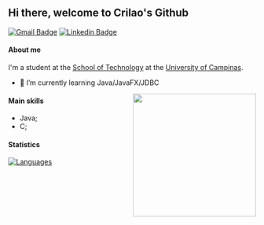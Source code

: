 ## Hi there, welcome to Crilao's Github &nbsp;&nbsp;&nbsp;
[![Gmail Badge](https://img.shields.io/badge/-Gmail-c14438?style=flat-square&logo=Gmail&logoColor=white&link=mailto:ocristianofurlan@gmail.com)](mailto:ocristianofurlan@gmail.com)
[![Linkedin Badge](https://img.shields.io/badge/-LinkedIn-blue?style=flat-square&logo=Linkedin&logoColor=white&link=https://www.linkedin.com/in/crilao/)](https://www.linkedin.com/in/crilao/)

#### About me
I'm a student at the [School of Technology](https://www.ft.unicamp.br) at the [University of Campinas](https://www.unicamp.br).

- 🌱 I’m currently learning Java/JavaFX/JDBC

<img align="right" src="https://octodex.github.com/images/surftocat.png" width="250">

#### Main skills
- Java;
- C;

#### Statistics
[![Languages](https://github-readme-stats.vercel.app/api/top-langs/?username=brunorp&layout=compact)](https://github.com/brunorp)

<!--
**brunorp/brunorp** is a ✨ _special_ ✨ repository because its `README.md` (this file) appears on your GitHub profile.

Here are some ideas to get you started:

- 🔭 I’m currently working on ...
- 🌱 I’m currently learning ...
- 👯 I’m looking to collaborate on ...
- 🤔 I’m looking for help with ...
- 💬 Ask me about ...
- 📫 How to reach me: ...
- 😄 Pronouns: ...
- ⚡ Fun fact: ...
-->
